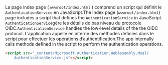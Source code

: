 <span data-ttu-id="06a0b-101">La page index page ( `wwwroot/index.html` ) comprend un script qui définit le `AuthenticationService` en JavaScript.</span><span class="sxs-lookup"><span data-stu-id="06a0b-101">The Index page (`wwwroot/index.html`) page includes a script that defines the `AuthenticationService` in JavaScript.</span></span> <span data-ttu-id="06a0b-102">`AuthenticationService`gère les détails de bas niveau du protocole OIDC.</span><span class="sxs-lookup"><span data-stu-id="06a0b-102">`AuthenticationService` handles the low-level details of the the OIDC protocol.</span></span> <span data-ttu-id="06a0b-103">L’application appelle en interne des méthodes définies dans le script pour effectuer les opérations d’authentification.</span><span class="sxs-lookup"><span data-stu-id="06a0b-103">The app internally calls methods defined in the script to perform the authentication operations.</span></span>

```html
<script src="_content/Microsoft.Authentication.WebAssembly.Msal/
    AuthenticationService.js"></script>
```
